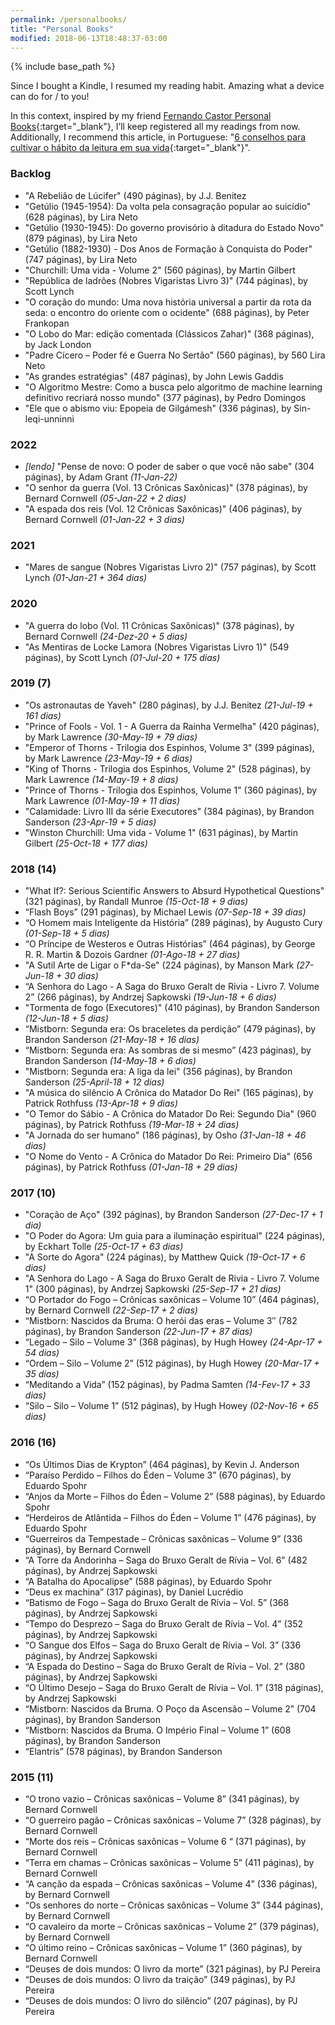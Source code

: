 ```yaml
---
permalink: /personalbooks/
title: "Personal Books"
modified: 2018-06-13T18:48:37-03:00
---
```


{% include base_path %}

Since I bought a Kindle, I resumed my reading habit. Amazing what a device can do for / to you!

In this context, inspired by my friend [Fernando Castor Personal Books](https://sites.google.com/a/cin.ufpe.br/castor/personal/books){:target="_blank"}, I’ll keep registered all my readings from now. Additionally, I recommend this article, in Portuguese: "[6 conselhos para cultivar o hábito da leitura em sua vida](http://www.elhombre.com.br/6-conselhos-para-cultivar-o-habito-da-leitura-em-sua-vida/){:target="_blank"}".

### Backlog

- "A Rebelião de Lúcifer" (490 páginas), by J.J. Benitez
- "Getúlio (1945-1954): Da volta pela consagração popular ao suicídio" (628 páginas), by Lira Neto
- "Getúlio (1930-1945): Do governo provisório à ditadura do Estado Novo" (879 páginas), by Lira Neto
- "Getúlio (1882-1930) - Dos Anos de Formação à Conquista do Poder" (747 páginas), by Lira Neto
- "Churchill: Uma vida - Volume 2" (560 páginas), by Martin Gilbert
- "República de ladrões (Nobres Vigaristas Livro 3)" (744 páginas), by Scott Lynch
- "O coração do mundo: Uma nova história universal a partir da rota da seda: o encontro do oriente com o ocidente" (688 páginas), by Peter Frankopan
- "O Lobo do Mar: edição comentada (Clássicos Zahar)" (368 páginas), by Jack London
- "Padre Cícero – Poder fé e Guerra No Sertão" (560 páginas), by 560 Lira Neto
- "As grandes estratégias" (487 páginas), by John Lewis Gaddis
- "O Algoritmo Mestre: Como a busca pelo algoritmo de machine learning definitivo recriará nosso mundo" (377 páginas), by Pedro Domingos
- "Ele que o abismo viu: Epopeia de Gilgámesh" (336 páginas), by Sin-leqi-unninni

### 2022

- *[lendo]* "Pense de novo: O poder de saber o que você não sabe" (304 páginas), by  Adam Grant *(11-Jan-22)*
- "O senhor da guerra (Vol. 13 Crônicas Saxônicas)" (378 páginas), by Bernard Cornwell *(05-Jan-22 + 2 dias)*
- "A espada dos reis (Vol. 12 Crônicas Saxônicas)" (406 páginas), by Bernard Cornwell *(01-Jan-22 + 3 dias)*

### 2021

- "Mares de sangue (Nobres Vigaristas Livro 2)" (757 páginas), by Scott Lynch *(01-Jan-21 + 364 dias)*

### 2020

- "A guerra do lobo (Vol. 11 Crônicas Saxônicas)" (378 páginas), by Bernard Cornwell *(24-Dez-20 + 5 dias)*
- "As Mentiras de Locke Lamora (Nobres Vigaristas Livro 1)" (549 páginas), by Scott Lynch *(01-Jul-20 + 175 dias)*

### 2019 (7)


- "Os astronautas de Yaveh" (280 páginas), by J.J. Benitez *(21-Jul-19 + 161 dias)*
- "Prince of Fools - Vol. 1 - A Guerra da Rainha Vermelha" (420 páginas), by Mark Lawrence *(30-May-19 + 79 dias)*
- "Emperor of Thorns - Trilogia dos Espinhos, Volume 3" (399 páginas), by Mark Lawrence *(23-May-19 + 6 dias)*
- "King of Thorns - Trilogia dos Espinhos, Volume 2" (528 páginas), by Mark Lawrence *(14-May-19 + 8 dias)*
- "Prince of Thorns - Trilogia dos Espinhos, Volume 1" (360 páginas), by Mark Lawrence *(01-May-19 + 11 dias)*
- "Calamidade: Livro III da série Executores" (384 páginas), by Brandon Sanderson *(23-Apr-19 + 5 dias)*
- "Winston Churchill: Uma vida - Volume 1" (631 páginas), by Martin Gilbert *(25-Oct-18 + 177 dias)*

### 2018 (14)

- "What If?: Serious Scientific Answers to Absurd Hypothetical Questions" (321 páginas), by Randall Munroe *(15-Oct-18 + 9 dias)*
- “Flash Boys” (291 páginas), by Michael Lewis *(07-Sep-18 + 39 dias)*
- “O Homem mais Inteligente da História” (289 páginas), by Augusto Cury *(01-Sep-18 + 5 dias)*
- “O Príncipe de Westeros e Outras Histórias” (464 páginas), by George R. R. Martin & Dozois Gardner *(01-Ago-18 + 27 dias)*
- "A Sutil Arte de Ligar o F\*da-Se" (224 páginas), by Manson Mark *(27-Jun-18 + 30 dias)*
- “A Senhora do Lago - A Saga do Bruxo Geralt de Rivia - Livro 7. Volume 2” (266 páginas), by Andrzej Sapkowski *(19-Jun-18 + 6 dias)*
- "Tormenta de fogo (Executores)" (410 páginas), by Brandon Sanderson *(12-Jun-18 + 5 dias)*
- “Mistborn: Segunda era: Os braceletes da perdição” (479 páginas), by Brandon Sanderson *(21-May-18 + 16 dias)*
- “Mistborn: Segunda era: As sombras de si mesmo” (423 páginas), by Brandon Sanderson *(14-May-18 + 6 dias)*
- "Mistborn: Segunda era: A liga da lei" (356 páginas), by Brandon Sanderson *(25-April-18 + 12 dias)*
- "A música do silêncio A Crônica do Matador Do Rei" (165 páginas), by Patrick Rothfuss *(13-Apr-18 + 9 dias)*
- "O Temor do Sábio - A Crônica do Matador Do Rei: Segundo Dia" (960 páginas), by Patrick Rothfuss *(19-Mar-18 + 24 dias)*
- "A Jornada do ser humano" (186 páginas), by Osho *(31-Jan-18 + 46 dias)*
- "O Nome do Vento - A Crônica do Matador Do Rei: Primeiro Dia" (656 páginas), by Patrick Rothfuss *(01-Jan-18 + 29 dias)*

### 2017 (10)

- "Coração de Aço" (392 páginas), by Brandon Sanderson *(27-Dec-17 + 1 dia)*
- "O Poder do Agora: Um guia para a iluminação espiritual" (224 páginas), by Eckhart Tolle *(25-Oct-17 + 63 dias)*
- "A Sorte do Agora" (224 páginas), by Matthew Quick *(19-Oct-17 + 6 dias)*
- "A Senhora do Lago - A Saga do Bruxo Geralt de Rivia - Livro 7. Volume 1" (300 páginas), by Andrzej Sapkowski *(25-Sep-17 + 21 dias)*
- “O Portador do Fogo – Crônicas saxônicas – Volume 10” (464 páginas), by Bernard Cornwell *(22-Sep-17 + 2 dias)*
- “Mistborn: Nascidos da Bruma: O herói das eras – Volume 3″ (782 páginas), by Brandon Sanderson *(22-Jun-17 + 87 dias)*
- “Legado – Silo – Volume 3” (368 páginas), by Hugh Howey *(24-Apr-17 + 54 dias)*
- “Ordem – Silo – Volume 2” (512 páginas), by Hugh Howey *(20-Mar-17 + 35 dias)*
- “Meditando a Vida” (152 páginas), by Padma Samten *(14-Fev-17 + 33 dias)*
- “Silo – Silo – Volume 1” (512 páginas), by Hugh Howey *(02-Nov-16 + 65 dias)*

### 2016 (16)

- “Os Últimos Dias de Krypton” (464 páginas), by Kevin J. Anderson
- “Paraíso Perdido – Filhos do Éden – Volume 3” (670 páginas), by Eduardo Spohr
- “Anjos da Morte – Filhos do Éden – Volume 2” (588 páginas), by Eduardo Spohr
- “Herdeiros de Atlântida – Filhos do Éden – Volume 1” (476 páginas), by Eduardo Spohr
- “Guerreiros da Tempestade – Crônicas saxônicas – Volume 9” (336 páginas), by Bernard Cornwell
- “A Torre da Andorinha – Saga do Bruxo Geralt de Rívia – Vol. 6” (482 páginas), by Andrzej Sapkowski
- “A Batalha do Apocalipse” (588 páginas), by Eduardo Spohr
- “Deus ex machina” (317 páginas), by Daniel Lucrédio
- “Batismo de Fogo – Saga do Bruxo Geralt de Rívia – Vol. 5” (368 páginas), by Andrzej Sapkowski
- “Tempo do Desprezo – Saga do Bruxo Geralt de Rívia – Vol. 4” (352 páginas), by Andrzej Sapkowski
- “O Sangue dos Elfos – Saga do Bruxo Geralt de Rívia – Vol. 3” (336 páginas), by Andrzej Sapkowski
- “A Espada do Destino – Saga do Bruxo Geralt de Rívia – Vol. 2” (380 páginas), by Andrzej Sapkowski
- “O Último Desejo – Saga do Bruxo Geralt de Rívia – Vol. 1” (318 páginas), by Andrzej Sapkowski
- “Mistborn: Nascidos da Bruma. O Poço da Ascensão – Volume 2” (704 páginas), by Brandon Sanderson
- “Mistborn: Nascidos da Bruma. O Império Final – Volume 1” (608 páginas), by  Brandon Sanderson
- “Elantris” (578 páginas), by Brandon Sanderson

### 2015 (11)

- “O trono vazio – Crônicas saxônicas – Volume 8” (341 páginas), by Bernard Cornwell
- “O guerreiro pagão – Crônicas saxônicas – Volume 7” (328 páginas), by Bernard Cornwell
- “Morte dos reis – Crônicas saxônicas – Volume 6 “ (371 páginas), by Bernard Cornwell
- “Terra em chamas – Crônicas saxônicas – Volume 5” (411 páginas), by Bernard Cornwell
- “A canção da espada – Crônicas saxônicas – Volume 4” (336 páginas), by Bernard Cornwell
- “Os senhores do norte – Crônicas saxônicas – Volume 3” (344 páginas), by Bernard Cornwell
- “O cavaleiro da morte – Crônicas saxônicas – Volume 2” (379 páginas), by Bernard Cornwell
- “O último reino – Crônicas saxônicas – Volume 1” (360 páginas), by Bernard Cornwell
- “Deuses de dois mundos: O livro da morte” (321 páginas), by PJ Pereira
- “Deuses de dois mundos: O livro da traição” (349 páginas), by PJ Pereira
- “Deuses de dois mundos: O livro do silêncio” (207 páginas), by PJ Pereira

